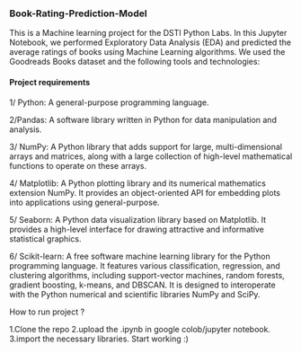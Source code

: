 ### Book-Rating-Prediction-Model

This is a Machine learning project for the DSTI Python Labs. In this Jupyter Notebook, we performed Exploratory Data Analysis (EDA) and predicted the average ratings of books using Machine Learning algorithms. We used the Goodreads Books dataset and the following tools and technologies:

#### Project requirements


1/ Python: A general-purpose programming language.

2/Pandas: A software library written in Python for data manipulation and analysis.

3/ NumPy: A Python library that adds support for large, multi-dimensional arrays and matrices, along with a large collection of high-level mathematical functions to operate on these arrays.

4/ Matplotlib: A Python plotting library and its numerical mathematics extension NumPy. It provides an object-oriented API for embedding plots into applications using general-purpose.

5/ Seaborn: A Python data visualization library based on Matplotlib. It provides a high-level interface for drawing attractive and informative statistical graphics.

6/ Scikit-learn: A free software machine learning library for the Python programming language. It features various classification, regression, and clustering algorithms, including support-vector machines, random forests, gradient boosting, k-means, and DBSCAN. It is designed to interoperate with the Python numerical and scientific libraries NumPy and SciPy.

How to run project ?

1.Clone the repo
2.upload the .ipynb in google colob/jupyter notebook.
3.import the necessary libraries.
Start working :)
